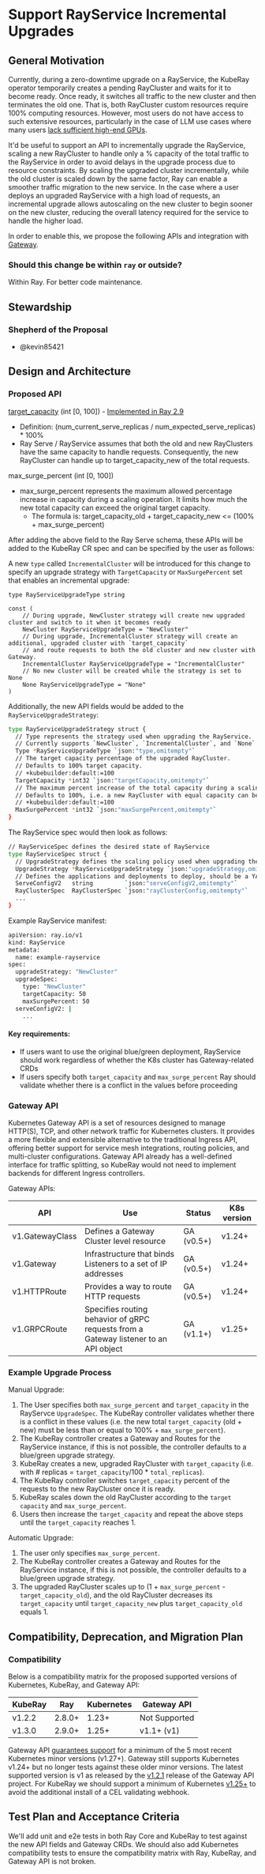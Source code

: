 # Support RayService Incremental Upgrades

## General Motivation

Currently, during a zero-downtime upgrade on a RayService, the KubeRay operator temporarily creates a pending RayCluster and waits for it to become ready. Once ready, it switches all traffic to the new cluster and then terminates the old one. That is, both RayCluster custom resources require 100% computing resources. However, most users do not have access to such extensive resources, particularly in the case of LLM use cases where many users [lack sufficient high-end GPUs](https://github.com/ray-project/kuberay/issues/1476).

It'd be useful to support an API to incrementally upgrade the RayService, scaling a new RayCluster to handle only a % capacity of the total traffic to the RayService in order to avoid delays in the upgrade process due to resource constraints. By scaling the upgraded cluster incrementally, while the old cluster is scaled down by the same factor, Ray can enable a smoother traffic migration to the new service. In the case where a user deploys an upgraded RayService with a high load of requests, an incremental upgrade allows autoscaling on the new cluster to begin sooner on the new cluster, reducing the overall latency required for the service to handle the higher load.

In order to enable this, we propose the following APIs and integration with [Gateway](https://github.com/kubernetes-sigs/gateway-api).


### Should this change be within `ray` or outside?
Within Ray. For better code maintenance.

## Stewardship

### Shepherd of the Proposal
- @kevin85421

## Design and Architecture

### Proposed API

[target_capacity](https://github.com/ray-project/ray/blob/2ae9aa7e3b198ca3dbe5d65f8077e38d537dbe11/python/ray/serve/schema.py#L38) (int [0, 100]) - [Implemented in Ray 2.9](https://github.com/ray-project/ray/commit/86e0bc938989e28ada38faf25b75f717f5c81ed3)
- Definition: (num_current_serve_replicas / num_expected_serve_replicas) * 100%
- Ray Serve / RayService assumes that both the old and new RayClusters have the same capacity to handle requests. Consequently, the new RayCluster can handle up to target_capacity_new of the total requests.

max_surge_percent  (int [0, 100])
- max_surge_percent represents the maximum allowed percentage increase in capacity during a scaling operation. It limits how much the new total capacity can exceed the original target capacity. 
    - The formula is: target_capacity_old + target_capacity_new <= (100% + max_surge_percent)

After adding the above field to the Ray Serve schema, these APIs will be added to the KubeRay CR spec and can be specified by the user as follows:

A new `type` called `IncrementalCluster` will be introduced for this change to specify an upgrade strategy with `TargetCapacity` or `MaxSurgePercent` set that enables an incremental upgrade:

```
type RayServiceUpgradeType string

const (
	// During upgrade, NewCluster strategy will create new upgraded cluster and switch to it when it becomes ready
	NewCluster RayServiceUpgradeType = "NewCluster"
	// During upgrade, IncrementalCluster strategy will create an additional, upgraded cluster with `target_capacity`
	// and route requests to both the old cluster and new cluster with Gateway.
	IncrementalCluster RayServiceUpgradeType = "IncrementalCluster"
	// No new cluster will be created while the strategy is set to None
	None RayServiceUpgradeType = "None"
)
```

Additionally, the new API fields would be added to the `RayServiceUpgradeStrategy`:
```sh
type RayServiceUpgradeStrategy struct {
  // Type represents the strategy used when upgrading the RayService.
  // Currently supports `NewCluster`, `IncrementalCluster`, and `None`.
  Type *RayServiceUpgradeType `json:"type,omitempty"`
  // The target capacity percentage of the upgraded RayCluster.
  // Defaults to 100% target capacity.
  // +kubebuilder:default:=100
  TargetCapacity *int32 `json:"targetCapacity,omitempty"`
  // The maximum percent increase of the total capacity during a scaling operation.
  // Defaults to 100%, i.e. a new RayCluster with equal capacity can be scaled up.
  // +kubebuilder:default:=100
  MaxSurgePercent *int32 `json:"maxSurgePercent,omitempty"`
}
```

The RayService spec would then look as follows:
```sh
// RayServiceSpec defines the desired state of RayService
type RayServiceSpec struct {
  // UpgradeStrategy defines the scaling policy used when upgrading the RayService.
  UpgradeStrategy *RayServiceUpgradeStrategy `json:"upgradeStrategy,omitempty"`
  // Defines the applications and deployments to deploy, should be a YAML multi-line scalar string.
  ServeConfigV2   string         `json:"serveConfigV2,omitempty"`
  RayClusterSpec  RayClusterSpec `json:"rayClusterConfig,omitempty"`
  ...
}
```

Example RayService manifest:
```sh
apiVersion: ray.io/v1
kind: RayService
metadata:
  name: example-rayservice
spec:
  upgradeStrategy: "NewCluster"
  upgradeSpec:
    type: "NewCluster"
    targetCapacity: 50
    maxSurgePercent: 50
  serveConfigV2: |
    ...
```

#### Key requirements:
- If users want to use the original blue/green deployment, RayService should work regardless of whether the K8s cluster has Gateway-related CRDs
- If users specify both `target_capacity` and `max_surge_percent` Ray should validate whether there is a conflict in the values before proceeding

### Gateway API

Kubernetes Gateway API is a set of resources designed to manage HTTP(S), TCP, and other network traffic for Kubernetes clusters. It provides a more flexible and extensible alternative to the traditional Ingress API, offering better support for service mesh integrations, routing policies, and multi-cluster configurations. Gateway API already has a well-defined interface for traffic splitting, so KubeRay would not need to implement backends for different Ingress controllers.

Gateway APIs:

| API |  Use   | Status |  K8s version  |
| ------- | ------ | ---------- | ------------- |
|  v1.GatewayClass | Defines a Gateway Cluster level resource | GA (v0.5+) | v1.24+ |
|  v1.Gateway | Infrastructure that binds Listeners to a set of IP addresses | GA (v0.5+) | v1.24+ |
|  v1.HTTPRoute | Provides a way to route HTTP requests | GA (v0.5+) | v1.24+ |
|  v1.GRPCRoute | Specifies routing behavior of gRPC requests from a Gateway listener to an API object | GA (v1.1+) | v1.25+ |

### Example Upgrade Process

Manual Upgrade:
1. The User specifies both `max_surge_percent` and `target_capacity` in the RayServce `UpgradeSpec`.
   The KubeRay controller validates whether there is a conflict in these values (i.e. the new total `target_capacity` (old + new) must be less than or equal to 100% + `max_surge_percent`).
3. The KubeRay controller creates a Gateway and Routes for the RayService instance, if this is not possible, the controller defaults to a blue/green upgrade strategy.
2. KubeRay creates a new, upgraded RayCluster with `target_capacity` (i.e. with # replicas = `target_capacity`/100 * `total_replicas`).
3. The KubeRay controller switches `target_capacity` percent of the requests to the new RayCluster once it is ready.
4. KubeRay scales down the old RayCluster according to the `target capacity` and `max_surge_percent`.
5. Users then increase the `target_capacity` and repeat the above steps until the `target_capacity` reaches 1.

Automatic Upgrade:
1. The user only specifies `max_surge_percent`.
2. The KubeRay controller creates a Gateway and Routes for the RayService instance, if this is not possible, the controller defaults to a blue/green upgrade strategy.
3. The upgraded RayCluster scales up to (1 + `max_surge_percent` - `target_capacity_old`), and the old RayCluster decreases its `target_capacity` until `target_capacity_new` plus `target_capacity_old` equals 1.

## Compatibility, Deprecation, and Migration Plan

### Compatibility

Below is a compatibility matrix for the proposed supported versions of Kubernetes, KubeRay, and Gateway API:

| KubeRay |  Ray   | Kubernetes |  Gateway API  |
| ------- | ------ | ---------- | ------------- |
|  v1.2.2 | 2.8.0+ |   1.23+    | Not Supported |
|  v1.3.0 | 2.9.0+ |   1.25+    | v1.1+ (v1)    |

Gateway API [guarantees support](https://gateway-api.sigs.k8s.io/concepts/versioning/#supported-versions) for a minimum of the 5 most recent Kubernetes minor versions (v1.27+). Gateway still supports Kubernetes v1.24+ but no longer tests against these older minor versions. The latest supported version is v1 as released by the [v1.2.1](https://github.com/kubernetes-sigs/gateway-api/releases/tag/v1.2.1) release of the Gateway API project. For KubeRay we should support a minimum of Kubernetes [v1.25+](https://kubernetes.io/blog/2023/10/31/gateway-api-ga/#cel-validation) to avoid the additional install of a CEL validating webhook.

 
## Test Plan and Acceptance Criteria

We'll add unit and e2e tests in both Ray Core and KubeRay to test against the new API fields and Gateway CRDs. We should also add Kubernetes compatibility tests to ensure the compatibility matrix with Ray, KubeRay, and Gateway API is not broken.
